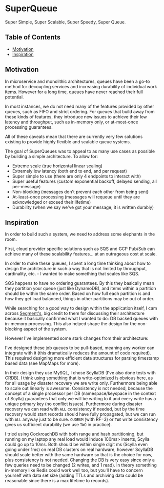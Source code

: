 # SuperQueue <!-- omit in toc -->

Super Simple, Super Scalable, Super Speedy, Super Queue.

## Table of Contents <!-- omit in toc -->
- [Motivation](#motivation)
- [Inspiration](#inspiration)

## Motivation

In microservice and monolithic architectures, queues have been a go-to method for decoupling services and increasing durability of individual work items. However for a long time, queues have never reached their full potential.

In most instances, we do not need many of the features provided by other queues, such as FIFO and strict ordering. For queues that build away from these kinds of features, they introduce new issues to achieve their low latency and throughput, such as in-memory only, or at-most-once processing guarantees.

All of these caveats mean that there are currently very few solutions existing to provide highly flexible and scalable queue systems.

The goal of SuperQueues was to appeal to as many use cases as possible by building a simple architecture. To allow for:

- Extreme scale (true horizontal linear scaling)
- Extremely low latency (both end to end, and per request)
- Super simple to use (there are only 4 endpoints to interact with)
- Super useful features (custom exponential backoff, delayed sending, all per-message)
- Non-blocking (messages don't prevent each other from being sent)
- At-least-once processing (messages will requeue until they are acknowledged or exceed their lifetime)
- Durability (when we say we've got your message, it is written durably)

## Inspiration

In order to build such a system, we need to address some elephants in the room.

First, cloud provider specific solutions such as SQS and GCP Pub/Sub can achieve many of these scalability features... at an outrageous cost at scale.

In order to make these queues, I spent a long time thinking about how to design the architecture in such a way that is not limited by throughput, cardinality, etc. - I wanted to make something that scales like SQS.

SQS happens to have no ordering guarantees. By this they basically mean they partition your queue (just like DynamoDB), and items within a partition should be within the same order. Based on how full each partition is and how they get load balanced, things in other partitions may be out of order.

While searching for a good way to design within the application itself, I cam across [Segment's](https://segment.com/blog/introducing-centrifuge/), big credit to them for discussing their architecture because it basically confirmed what I wanted to do: DB backed queues with in-memory processing. This also helped shape the design for the non-blocking aspect of the system.

However I've implemented some stark changes from their architecture:

I've designed these job queues to be pull-based, meaning any worker can integrate with it (this dramatically reduces the amount of code required). This required designing more efficient data structures for parsing timestamp based data (see MapMaps for more).

In their design they use MySQL, I chose ScyllaDB (I've also done tests with CRDB). I think using something that is write-optimized is obvious here, as for all usage by disaster recovery we are write only. Furthermore being able to scale out linearly is awesome. Consistency is not needed, because the concept of a single processor per DB (namespace/keyspace in the context of Scylla) guarantees that only we will be writing to it and every write has a unique primary key (no conflict issues). Furthermore during disaster recovery we can read with `ALL` consistency if needed, but by the time recovery would start records should have fully propagated, but we can run with `ALL` anyway just to be sure. `QUORUM` (with RF=3) or `TWO` write consistency gives us sufficient durability (we use `TWO` in practice).

I tried using CockroachDB with both range and hash partitioning, but running on my laptop any real load would induce 100ms> inserts, Scylla could go up to 10ms. Both should be within single digit ms (Scylla even going under 1ms) on real DB clusters on real hardware, however ScyllaDB should scale better with the same hardware so that is the choice for now, plus consistency is not needed. Changing the DB is very easy since only a few queries need to be changed (2 writes, and 1 read). In theory something in-memory like Redis could work well too, but you'll have to concern yourself with data set size (adding TTLs and archiving data could be reasonable since there is a max lifetime to records).
